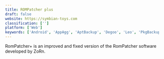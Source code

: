 ```yaml
---
title: ROMPatcher plus
draft: false 
website: https://symbian-toys.com
classification: ['']
platform: ['Web']
keywords: ['Android', 'AppAgg', 'AptBackup', 'Degoo', 'Leo', 'PkgBackup', 'oandbackup']
---
```

RomPatcher+ is an improved and fixed version of the RomPatcher software developed by ZoRn.